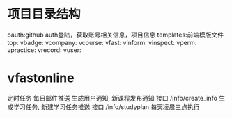 # 项目目录结构
oauth:github auth登陆，获取账号相关信息，项目信息
templates:前端模版文件
top:
vbadge:
vcompany:
vcourse:
vfast:
vinform:
vinspect:
vperm:
vpractice:
vrecord:
vuser:


# vfastonline
定时任务
每日邮件推送
生成用户通知,  新课程发布通知     接口   /info/create_info
生成学习任务,  新建学习任务推送   接口   /info/studyplan                每天凌晨三点执行
